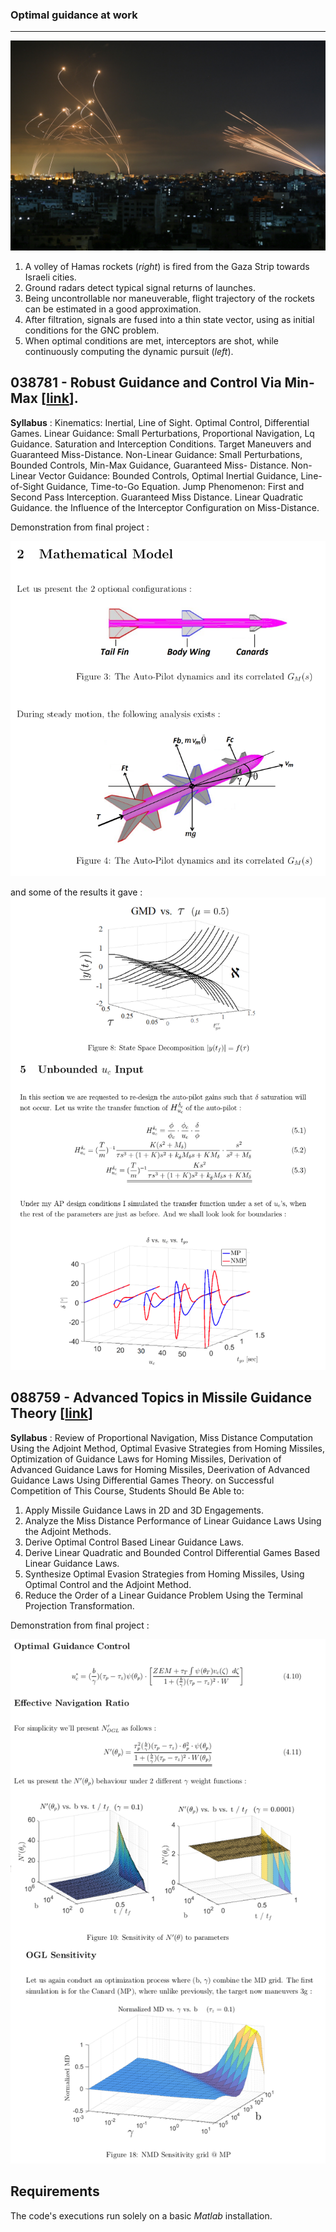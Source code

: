 ### Optimal guidance at work
---

![alt text](https://github.com/Daniboy370/Missile-Guidance/blob/master/Project_3/Iron-Dome.jpg)

1. A volley of Hamas rockets (*right*) is fired from the Gaza Strip towards Israeli cities.
2. Ground radars detect typical signal returns of launches.
3. Being uncontrollable nor maneuverable, flight trajectory of the rockets can be estimated in a good approximation.
4. After filtration, signals are fused into a thin state vector, using as initial conditions for the GNC problem.
5. When optimal conditions are met, interceptors are shot, while continuously computing the dynamic pursuit (*left*). 


## 038781 - Robust Guidance and Control Via Min-Max [[link](https://www.graduate.technion.ac.il/Subjects.Eng/?SUB=038781&SEM=201702)].

**Syllabus** :
Kinematics: Inertial, Line of Sight. Optimal Control, Differential Games. 
Linear Guidance: Small Perturbations, Proportional Navigation, Lq Guidance. 
Saturation and Interception Conditions. Target Maneuvers and Guaranteed Miss-Distance. 
Non-Linear Guidance: Small Perturbations, Bounded Controls, Min-Max Guidance, 
Guaranteed Miss- Distance. Non-Linear Vector Guidance: Bounded Controls, 
Optimal Inertial Guidance, Line-of-Sight Guidance, Time-to-Go Equation. Jump Phenomenon: 
First and Second Pass Interception. Guaranteed Miss Distance. Linear Quadratic Guidance. 
the Influence of the Interceptor Configuration on Miss-Distance.

Demonstration from final project :

![alt text](https://github.com/Daniboy370/Missile-Guidance/blob/master/Project_3/missile.png)

and some of the results it gave :
![alt text](https://github.com/Daniboy370/Missile-Guidance/blob/master/Project_3/robust.png)

## 088759 - Advanced Topics in Missile Guidance Theory [[link](https://www.graduate.technion.ac.il/Subjects.Eng/?Sub=88759)]

**Syllabus** :
Review of Proportional Navigation, Miss Distance Computation Using the Adjoint Method, Optimal Evasive Strategies from Homing Missiles, Optimization of Guidance Laws for Homing Missiles, Derivation of Advanced Guidance Laws for Homing Missiles, Deerivation of Advanced Guidance Laws Using Differential Games Theory. on Successful Competition of This Course, Students Should Be Able to: 
1. Apply Missile Guidance Laws in 2D and 3D Engagements. 
2. Analyze the Miss Distance Performance of Linear Guidance Laws Using the Adjoint Methods. 
3. Derive Optimal Control Based Linear Guidance Laws. 
4. Derive Linear Quadratic and Bounded Control Differential Games Based Linear Guidance Laws. 
5. Synthesize Optimal Evasion Strategies from Homing Missiles, Using Optimal Control and the Adjoint Method. 
6. Reduce the Order of a Linear Guidance Problem Using the Terminal Projection Transformation. 

Demonstration from final project :


![alt text](https://github.com/Daniboy370/Missile-Guidance/blob/master/Project_3/ATMG.png)

## Requirements
The code's executions run solely on a basic *Matlab* installation.
